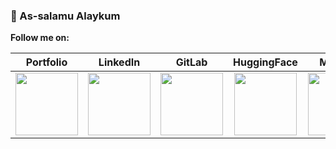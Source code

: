 ### 👋 As-salamu Alaykum

**Follow me on:**

| Portfolio | LinkedIn | GitLab | HuggingFace | Medium |
| :-: | :-: | :-: | :-: | :-: |
| [<img src="https://raw.githubusercontent.com/FortAwesome/Font-Awesome/6.x/svgs/solid/globe.svg" width="100px" height="100px">](https://ahmedmujtaba.pages.dev/) | [<img src="https://raw.githubusercontent.com/FortAwesome/Font-Awesome/6.x/svgs/brands/linkedin.svg" width="100px" height="100px">](https://www.linkedin.com/in/ahmed-mujtaba-butt) | [<img src="https://raw.githubusercontent.com/FortAwesome/Font-Awesome/6.x/svgs/brands/gitlab.svg" width="100px" height="100px">](https://gitlab.com/ahmed.mujtaba) | [<img src="https://cdn.simpleicons.org/huggingface/black" width="100px" height="100px">](https://huggingface.co/ahmedmbutt) | [<img src="https://raw.githubusercontent.com/FortAwesome/Font-Awesome/6.x/svgs/brands/medium.svg" width="100px" height="100px">](https://medium.com/@ahmedmbutt) |

<!---
- 👋 Hi, I’m @ahmedmbutt
- 👀 I’m interested in ...
- 🌱 I’m currently learning ...
- 💞️ I’m looking to collaborate on ...
- 📫 How to reach me ...

Here are some ideas to get you started:
- 🔭 I’m currently working on ...
- 🌱 I’m currently learning ...
- 👯 I’m looking to collaborate on ...
- 🤔 I’m looking for help with ...
- 💬 Ask me about ...
- 📫 How to reach me: ...
- 😄 Pronouns: ...
- ⚡ Fun fact: ...

ahmedmbutt/ahmedmbutt is a ✨ special ✨ repository because its `README.md` (this file) appears on your GitHub profile.
You can click the Preview link to take a look at your changes.
--->
